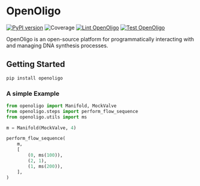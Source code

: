 # OpenOligo

[![PyPI version](https://badge.fury.io/py/openoligo.svg)](https://badge.fury.io/py/openoligo)
![Coverage](./.github/coverage.svg)
[![Lint OpenOligo](https://github.com/TechnocultureResearch/OpenOligo/actions/workflows/lint.yaml/badge.svg)](https://github.com/TechnocultureResearch/OpenOligo/actions/workflows/lint.yaml)
[![Test OpenOligo](https://github.com/TechnocultureResearch/OpenOligo/actions/workflows/test.yaml/badge.svg)](https://github.com/TechnocultureResearch/OpenOligo/actions/workflows/test.yaml)

OpenOligo is an open-source platform for programmatically interacting with and managing DNA synthesis processes.

## Getting Started
```sh
pip install openoligo
```

### A simple Example

```py
from openoligo import Manifold, MockValve
from openoligo.steps import perform_flow_sequence
from openoligo.utils import ms

m = Manifold(MockValve, 4)

perform_flow_sequence(
    m,
    [
        (0, ms(100)),
        (2, 1),
        (1, ms(200)),
    ],
)
```

